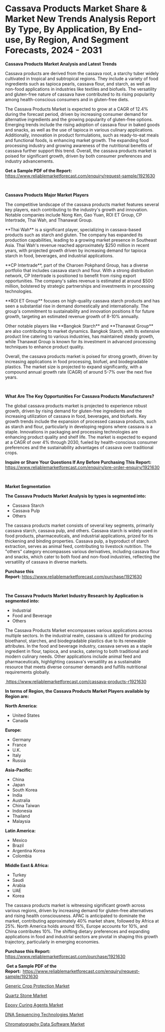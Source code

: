 <p><h1>Cassava Products Market Share & Market New Trends Analysis Report By Type, By Application, By End-use, By Region, And Segment Forecasts, 2024 - 2031</h1></p><p><strong>Cassava Products Market Analysis and Latest Trends</strong></p>
<p><p>Cassava products are derived from the cassava root, a starchy tuber widely cultivated in tropical and subtropical regions. They include a variety of food ingredients such as tapioca pearls, cassava flour, and starch, as well as non-food applications in industries like textiles and biofuels. The versatility and gluten-free nature of cassava have contributed to its rising popularity among health-conscious consumers and in gluten-free diets.</p><p>The Cassava Products Market is expected to grow at a CAGR of 12.4% during the forecast period, driven by increasing consumer demand for alternative ingredients and the growing popularity of gluten-free options. Emerging trends include the rising adoption of cassava flour in baked goods and snacks, as well as the use of tapioca in various culinary applications. Additionally, innovation in product formulations, such as ready-to-eat meals and functional foods, is enhancing market growth. The expanding food processing industry and growing awareness of the nutritional benefits of cassava further support this trend. Overall, the cassava products market is poised for significant growth, driven by both consumer preferences and industry advancements.</p></p>
<p><strong>Get a Sample PDF of the Report:&nbsp;</strong> <a href="https://www.reliablemarketforecast.com/enquiry/request-sample/1921630?utm_campaign=1108&utm_medium=2&utm_source=Github&utm_content=ia&utm_term=14112024&utm_id=cassava-products">https://www.reliablemarketforecast.com/enquiry/request-sample/1921630</a></p>
<p>&nbsp;</p>
<p><strong>Cassava Products Major Market Players</strong></p>
<p><p>The competitive landscape of the cassava products market features several key players, each contributing to the industry's growth and innovation. Notable companies include Nong Ken, Gao Yuan, ROI ET Group, CP Intertrade, Thai Wah, and Thanawat Group.</p><p>**Thai Wah** is a significant player, specializing in cassava-based products such as starch and gluten. The company has expanded its production capabilities, leading to a growing market presence in Southeast Asia. Thai Wah's revenue reached approximately $250 million in recent years, with projected growth driven by increasing demand for tapioca starch in food, beverages, and industrial applications.</p><p>**CP Intertrade**, part of the Charoen Pokphand Group, has a diverse portfolio that includes cassava starch and flour. With a strong distribution network, CP Intertrade is positioned to benefit from rising export opportunities. The company's sales revenue is estimated at around $500 million, bolstered by strategic partnerships and investments in processing technologies.</p><p>**ROI ET Group** focuses on high-quality cassava starch products and has seen a substantial rise in demand domestically and internationally. The group's commitment to sustainability and innovation positions it for future growth, targeting an estimated revenue growth of 8-10% annually.</p><p>Other notable players like **Bangkok Starch** and **Thanawat Group** are also contributing to market dynamics. Bangkok Starch, with its extensive product line catering to various industries, has maintained steady growth, while Thanawat Group is known for its investment in advanced processing techniques to enhance product quality.</p><p>Overall, the cassava products market is poised for strong growth, driven by increasing applications in food processing, biofuel, and biodegradable plastics. The market size is projected to expand significantly, with a compound annual growth rate (CAGR) of around 5-7% over the next five years.</p></p>
<p>&nbsp;</p>
<p><strong>What Are The Key Opportunities For Cassava Products Manufacturers?</strong></p>
<p><p>The global cassava products market is projected to experience robust growth, driven by rising demand for gluten-free ingredients and the increasing utilization of cassava in food, beverages, and biofuels. Key growth trends include the expansion of processed cassava products, such as starch and flour, particularly in developing regions where cassava is a staple. Innovations in packaging and processing technologies are enhancing product quality and shelf life. The market is expected to expand at a CAGR of over 4% through 2030, fueled by health-conscious consumer preferences and the sustainability advantages of cassava over traditional crops.</p></p>
<p><strong>Inquire or Share Your Questions If Any Before Purchasing This Report:</strong> <a href="https://www.reliablemarketforecast.com/enquiry/pre-order-enquiry/1921630?utm_campaign=1108&utm_medium=2&utm_source=Github&utm_content=ia&utm_term=14112024&utm_id=cassava-products">https://www.reliablemarketforecast.com/enquiry/pre-order-enquiry/1921630</a></p>
<p>&nbsp;</p>
<p><strong>Market Segmentation</strong></p>
<p><strong>The Cassava Products Market Analysis by types is segmented into:</strong></p>
<p><ul><li>Cassava Starch</li><li>Cassava Pulp</li><li>Others</li></ul></p>
<p><p>The cassava products market consists of several key segments, primarily cassava starch, cassava pulp, and others. Cassava starch is widely used in food products, pharmaceuticals, and industrial applications, prized for its thickening and binding properties. Cassava pulp, a byproduct of starch extraction, serves as animal feed, contributing to livestock nutrition. The "others" category encompasses various derivatives, including cassava flour and snacks, which cater to both food and non-food industries, reflecting the versatility of cassava in diverse markets.</p></p>
<p><strong>Purchase this Report:&nbsp;</strong><a href="https://www.reliablemarketforecast.com/purchase/1921630?utm_campaign=1108&utm_medium=2&utm_source=Github&utm_content=ia&utm_term=14112024&utm_id=cassava-products">https://www.reliablemarketforecast.com/purchase/1921630</a></p>
<p>&nbsp;</p>
<p><strong>The Cassava Products Market Industry Research by Application is segmented into:</strong></p>
<p><ul><li>Industrial</li><li>Food and Beverage</li><li>Others</li></ul></p>
<p><p>The Cassava Products Market encompasses various applications across multiple sectors. In the industrial realm, cassava is utilized for producing bioethanol, starches, and biodegradable plastics due to its renewable attributes. In the food and beverage industry, cassava serves as a staple ingredient in flour, tapioca, and snacks, catering to both traditional and modern culinary needs. Other applications include animal feed and pharmaceuticals, highlighting cassava's versatility as a sustainable resource that meets diverse consumer demands and fulfills nutritional requirements globally.</p></p>
<p><a href="https://www.reliablemarketforecast.com/cassava-products-r1921630?utm_campaign=1108&utm_medium=2&utm_source=Github&utm_content=ia&utm_term=14112024&utm_id=cassava-products">&nbsp;https://www.reliablemarketforecast.com/cassava-products-r1921630</a></p>
<p><strong>In terms of Region, the Cassava Products Market Players available by Region are:</strong></p>
<p>
    <p> <strong> North America: </strong>
        <ul>
            <li>United States</li>
            <li>Canada</li>
        </ul>
        </p> 
    <p> <strong> Europe: </strong>
        <ul>
            <li>Germany</li>
            <li>France</li>
            <li>U.K.</li>
            <li>Italy</li>
            <li>Russia</li>
        </ul>
        </p> 
    <p> <strong> Asia-Pacific: </strong>
        <ul>
            <li>China</li>
            <li>Japan</li>
            <li>South Korea</li>
            <li>India</li>
            <li>Australia</li>
            <li>China Taiwan</li>
            <li>Indonesia</li>
            <li>Thailand</li>
            <li>Malaysia</li>
        </ul>
        </p> 
    <p> <strong> Latin America: </strong>
        <ul>
            <li>Mexico</li>
            <li>Brazil</li>
            <li>Argentina Korea</li>
            <li>Colombia</li>
        </ul>
        </p> 
    <p> <strong> Middle East & Africa: </strong>
        <ul>
            <li>Turkey</li>
            <li>Saudi</li>
            <li>Arabia</li>
            <li>UAE</li>
            <li>Korea</li>
        </ul>
    </p>
    </p>
<p><p>The cassava products market is witnessing significant growth across various regions, driven by increasing demand for gluten-free alternatives and rising health consciousness. APAC is anticipated to dominate the market, contributing approximately 40% market share, followed by Africa at 25%. North America holds around 15%, Europe accounts for 10%, and China contributes 10%. The shifting dietary preferences and expanding applications in food and industrial sectors are pivotal in shaping this growth trajectory, particularly in emerging economies.</p></p>
<p><strong>Purchase this Report: </strong><a href="https://www.reliablemarketforecast.com/purchase/1921630?utm_campaign=1108&utm_medium=2&utm_source=Github&utm_content=ia&utm_term=14112024&utm_id=cassava-products">https://www.reliablemarketforecast.com/purchase/1921630</a></p>
<p>&nbsp;<strong>Get a Sample PDF of the Report:&nbsp;&nbsp;</strong><a href="https://www.reliablemarketforecast.com/enquiry/request-sample/1921630?utm_campaign=1108&utm_medium=2&utm_source=Github&utm_content=ia&utm_term=14112024&utm_id=cassava-products">https://www.reliablemarketforecast.com/enquiry/request-sample/1921630</a></p>
<p><strong></strong></p>
<p><p><a href="https://www.linkedin.com/pulse/generic-crop-protection-industry-resonance-45-amplification-cbevc?utm_campaign=1108&utm_medium=2&utm_source=Github&utm_content=ia&utm_term=14112024&utm_id=cassava-products">Generic Crop Protection Market</a></p><p><a href="https://www.linkedin.com/pulse/global-quartz-stone-82-cagr-forecast-2024-2031-patina-consultancy-ndlnc?utm_campaign=1108&utm_medium=2&utm_source=Github&utm_content=ia&utm_term=14112024&utm_id=cassava-products">Quartz Stone Market</a></p><p><a href="https://www.linkedin.com/pulse/future-epoxy-curing-agents-market-global-forecast-trends-lz77c?utm_campaign=1108&utm_medium=2&utm_source=Github&utm_content=ia&utm_term=14112024&utm_id=cassava-products">Epoxy Curing Agents Market</a></p><p><a href="https://issuu.com/reportprime-2/docs/dna-sequencing-technologies-market-_982d81bba6298c?utm_campaign=1108&utm_medium=2&utm_source=Github&utm_content=ia&utm_term=14112024&utm_id=cassava-products">DNA Sequencing Technologies Market</a></p><p><a href="https://issuu.com/reportprime-2/docs/chromatography-data-software-market_85aa92fd9772e3?utm_campaign=1108&utm_medium=2&utm_source=Github&utm_content=ia&utm_term=14112024&utm_id=cassava-products">Chromatography Data Software Market</a></p></p>